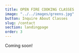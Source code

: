 ```yaml
---
title: OPEN FIRE COOKING CLASSES
image: "../../images/greens.jpg"
button: Inquire About Classes
slug: /contact
section: landingpage
order: 3
---
```


Coming soon!
